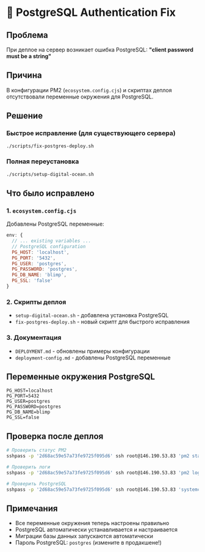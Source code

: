 # 🔧 PostgreSQL Authentication Fix

## Проблема
При деплое на сервер возникает ошибка PostgreSQL: **"client password must be a string"**

## Причина
В конфигурации PM2 (`ecosystem.config.cjs`) и скриптах деплоя отсутствовали переменные окружения для PostgreSQL.

## Решение

### Быстрое исправление (для существующего сервера)
```bash
./scripts/fix-postgres-deploy.sh
```

### Полная переустановка
```bash
./scripts/setup-digital-ocean.sh
```

## Что было исправлено

### 1. `ecosystem.config.cjs`
Добавлены PostgreSQL переменные:
```javascript
env: {
  // ... existing variables ...
  // PostgreSQL configuration
  PG_HOST: 'localhost',
  PG_PORT: '5432',
  PG_USER: 'postgres',
  PG_PASSWORD: 'postgres',
  PG_DB_NAME: 'blimp',
  PG_SSL: 'false'
}
```

### 2. Скрипты деплоя
- `setup-digital-ocean.sh` - добавлена установка PostgreSQL
- `fix-postgres-deploy.sh` - новый скрипт для быстрого исправления

### 3. Документация
- `DEPLOYMENT.md` - обновлены примеры конфигурации
- `deployment-config.md` - добавлены PostgreSQL переменные

## Переменные окружения PostgreSQL

```env
PG_HOST=localhost
PG_PORT=5432
PG_USER=postgres
PG_PASSWORD=postgres
PG_DB_NAME=blimp
PG_SSL=false
```

## Проверка после деплоя

```bash
# Проверить статус PM2
sshpass -p '2d68ac59e57a73fe9725f095d6' ssh root@146.190.53.83 'pm2 status'

# Проверить логи
sshpass -p '2d68ac59e57a73fe9725f095d6' ssh root@146.190.53.83 'pm2 logs'

# Проверить PostgreSQL
sshpass -p '2d68ac59e57a73fe9725f095d6' ssh root@146.190.53.83 'systemctl status postgresql'
```

## Примечания
- Все переменные окружения теперь настроены правильно
- PostgreSQL автоматически устанавливается и настраивается
- Миграции базы данных запускаются автоматически
- Пароль PostgreSQL: `postgres` (измените в продакшене!)
